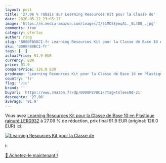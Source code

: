 ```yaml
---
layout: post
title: '27.06 % rabais sur Learning Resources Kit pour la Classe de'
date: 2020-05-22 23:05:17
image: 'https://m.media-amazon.com/images/I/51MO5SymqAL._SL400_.jpg'
comments: true
category: ofertas
author: ring
slug: 'B000F8VBCI-fr Learning Resources Kit pour la Classe de Base 10 en...'
sku: 'B000F8VBCI-fr'
tags: [  ]
actualPrice: 91.9 EUR
currency: EUR
price: 91.9
comparePrice: 126.0 EUR
prodname: 'Learning Resources Kit pour la Classe de Base 10 en Plastique rainuré  LER0932'
country: 'fr'
flag: '🇫🇷'
brand: ''
buyurl: 'https://www.amazon.fr/dp/B000F8VBCI/?tag=tolees0d-21'
descuento: '27.06'
average: '91.9'
---
```


Vous avez [Learning Resources Kit pour la Classe de Base 10 en Plastique rainuré  LER0932](https://www.amazon.fr/dp/B000F8VBCI/?tag=tolees0d-21)  à  27.06 % de réduction, prix final  91.9 EUR (original: 126.0 EUR) ici:

[![Learning Resources Kit pour la Classe de](https://m.media-amazon.com/images/I/51MO5SymqAL._SL400_.jpg)](https://www.amazon.fr/dp/B000F8VBCI/?tag=tolees0d-21)

ℹ️:


[🛒 Achetez-le maintenant!!](https://www.amazon.fr/dp/B000F8VBCI/?tag=tolees0d-21)
